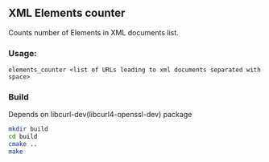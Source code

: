 ## XML Elements counter
Counts number of Elements in XML documents list.

### Usage:
```
elements_counter <list of URLs leading to xml documents separated with space>
```

### Build
Depends on libcurl-dev(libcurl4-openssl-dev) package
```bash
mkdir build
cd build
cmake ..
make
``` 
